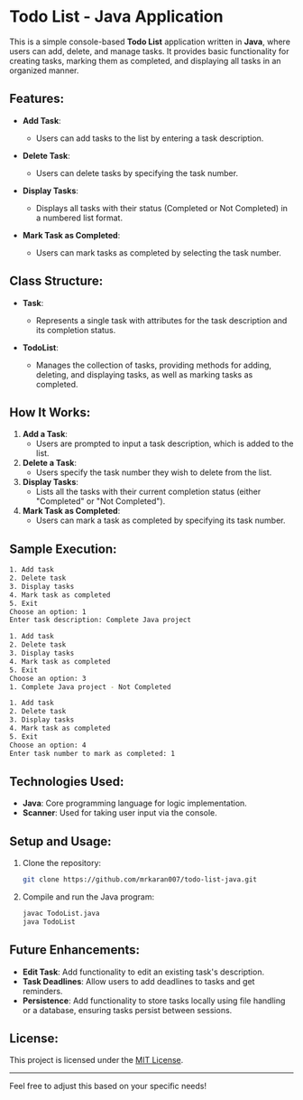 # Todo List - Java Application

This is a simple console-based **Todo List** application written in **Java**, where users can add, delete, and manage tasks. It provides basic functionality for creating tasks, marking them as completed, and displaying all tasks in an organized manner.

## Features:

- **Add Task**:
  - Users can add tasks to the list by entering a task description.

- **Delete Task**:
  - Users can delete tasks by specifying the task number.

- **Display Tasks**:
  - Displays all tasks with their status (Completed or Not Completed) in a numbered list format.

- **Mark Task as Completed**:
  - Users can mark tasks as completed by selecting the task number.

## Class Structure:

- **Task**: 
  - Represents a single task with attributes for the task description and its completion status.
  
- **TodoList**: 
  - Manages the collection of tasks, providing methods for adding, deleting, and displaying tasks, as well as marking tasks as completed.

## How It Works:

1. **Add a Task**: 
   - Users are prompted to input a task description, which is added to the list.
2. **Delete a Task**:
   - Users specify the task number they wish to delete from the list.
3. **Display Tasks**:
   - Lists all the tasks with their current completion status (either "Completed" or "Not Completed").
4. **Mark Task as Completed**:
   - Users can mark a task as completed by specifying its task number.

## Sample Execution:

```bash
1. Add task
2. Delete task
3. Display tasks
4. Mark task as completed
5. Exit
Choose an option: 1
Enter task description: Complete Java project

1. Add task
2. Delete task
3. Display tasks
4. Mark task as completed
5. Exit
Choose an option: 3
1. Complete Java project - Not Completed

1. Add task
2. Delete task
3. Display tasks
4. Mark task as completed
5. Exit
Choose an option: 4
Enter task number to mark as completed: 1
```

## Technologies Used:

- **Java**: Core programming language for logic implementation.
- **Scanner**: Used for taking user input via the console.

## Setup and Usage:

1. Clone the repository:
   ```bash
   git clone https://github.com/mrkaran007/todo-list-java.git
   ```
2. Compile and run the Java program:
   ```bash
   javac TodoList.java
   java TodoList
   ```

## Future Enhancements:

- **Edit Task**: Add functionality to edit an existing task's description.
- **Task Deadlines**: Allow users to add deadlines to tasks and get reminders.
- **Persistence**: Add functionality to store tasks locally using file handling or a database, ensuring tasks persist between sessions.

## License:

This project is licensed under the [MIT License](LICENSE).

---

Feel free to adjust this based on your specific needs!
